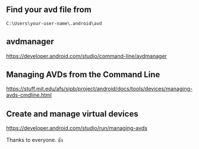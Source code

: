 ## Find your avd file from 
```
C:\Users\your-user-name\.android\avd
```

## avdmanager 
https://developer.android.com/studio/command-line/avdmanager

## Managing AVDs from the Command Line
https://stuff.mit.edu/afs/sipb/project/android/docs/tools/devices/managing-avds-cmdline.html

## Create and manage virtual devices 
https://developer.android.com/studio/run/managing-avds

Thanks to everyone. :+1: